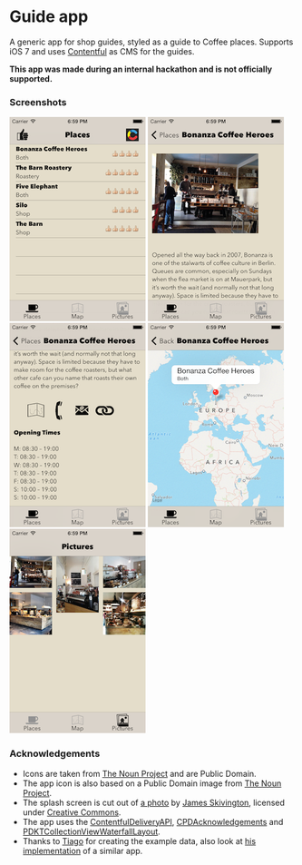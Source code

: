 # Guide app

A generic app for shop guides, styled as a guide to Coffee places.
Supports iOS 7 and uses [Contentful][1] as CMS for the guides.

**This app was made during an internal hackathon and is not officially supported.**

### Screenshots

![Menu](Screenshots/menu.png) ![Menu](Screenshots/details.png) ![Menu](Screenshots/more_details.png) ![Menu](Screenshots/map.png) ![Menu](Screenshots/pictures.png)

### Acknowledgements

- Icons are taken from [The Noun Project][2] and are Public Domain.
- The app icon is also based on a Public Domain image from [The Noun Project][2].
- The splash screen is cut out of [a photo][3] by [James Skivington][5], licensed
under [Creative Commons][4].
- The app uses the [ContentfulDeliveryAPI][6], [CPDAcknowledgements][7] and
[PDKTCollectionViewWaterfallLayout][8].
- Thanks to [Tiago][9] for creating the example data, also look at
[his implementation][10] of a similar app.

[1]: https://www.contentful.com
[2]: http://thenounproject.com
[3]: http://www.flickr.com/photos/jamesskivington/4575745224/
[4]: http://creativecommons.org/licenses/by/2.0/deed.en
[5]: http://www.flickr.com/photos/jamesskivington/
[6]: https://github.com/contentful/contentful.objc
[7]: https://github.com/CocoaPods/CPDAcknowledgements
[8]: https://github.com/Produkt/PDKTCollectionViewWaterfallLayout
[9]: https://github.com/trodrigues
[10]: https://github.com/contentful/guide-app
